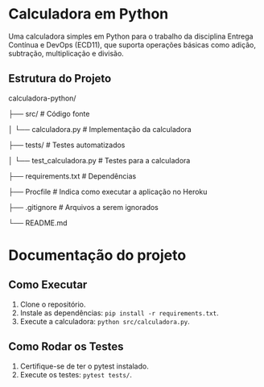 # Calculadora em Python

Uma calculadora simples em Python para o trabalho da disciplina Entrega Contínua e DevOps (ECD11), que suporta operações básicas como adição, subtração, multiplicação e divisão.

## Estrutura do Projeto

calculadora-python/ 

├── src/ # Código fonte 

│ └── calculadora.py # Implementação da calculadora 

├── tests/ # Testes automatizados 

│ └── test_calculadora.py # Testes para a calculadora 

├── requirements.txt # Dependências 

├── Procfile                 # Indica como executar a aplicação no Heroku

├── .gitignore # Arquivos a serem ignorados 

└── README.md 

# Documentação do projeto

## Como Executar

1. Clone o repositório.
2. Instale as dependências: `pip install -r requirements.txt`.
3. Execute a calculadora: `python src/calculadora.py`.

## Como Rodar os Testes

1. Certifique-se de ter o pytest instalado.
2. Execute os testes: `pytest tests/`.
